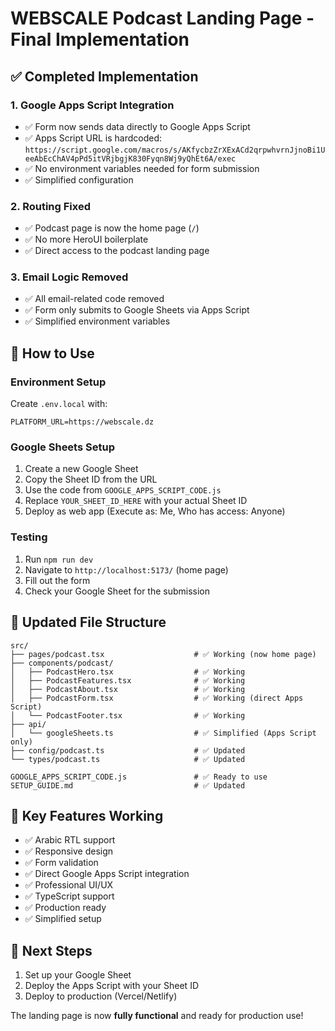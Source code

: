 # WEBSCALE Podcast Landing Page - Final Implementation

## ✅ **Completed Implementation**

### **1. Google Apps Script Integration**
- ✅ Form now sends data directly to Google Apps Script
- ✅ Apps Script URL is hardcoded: `https://script.google.com/macros/s/AKfycbzZrXExACd2qrpwhvrnJjnoBi1UeeAbEcChAV4pPd5itVRjbgjK830Fyqn8Wj9yQhEt6A/exec`
- ✅ No environment variables needed for form submission
- ✅ Simplified configuration

### **2. Routing Fixed**
- ✅ Podcast page is now the home page (`/`)
- ✅ No more HeroUI boilerplate
- ✅ Direct access to the podcast landing page

### **3. Email Logic Removed**
- ✅ All email-related code removed
- ✅ Form only submits to Google Sheets via Apps Script
- ✅ Simplified environment variables

## 🚀 **How to Use**

### **Environment Setup**
Create `.env.local` with:
```env
PLATFORM_URL=https://webscale.dz
```

### **Google Sheets Setup**
1. Create a new Google Sheet
2. Copy the Sheet ID from the URL
3. Use the code from `GOOGLE_APPS_SCRIPT_CODE.js`
4. Replace `YOUR_SHEET_ID_HERE` with your actual Sheet ID
5. Deploy as web app (Execute as: Me, Who has access: Anyone)

### **Testing**
1. Run `npm run dev`
2. Navigate to `http://localhost:5173/` (home page)
3. Fill out the form
4. Check your Google Sheet for the submission

## 📁 **Updated File Structure**
```
src/
├── pages/podcast.tsx                    # ✅ Working (now home page)
├── components/podcast/
│   ├── PodcastHero.tsx                  # ✅ Working
│   ├── PodcastFeatures.tsx              # ✅ Working
│   ├── PodcastAbout.tsx                 # ✅ Working
│   ├── PodcastForm.tsx                  # ✅ Working (direct Apps Script)
│   └── PodcastFooter.tsx                # ✅ Working
├── api/
│   └── googleSheets.ts                  # ✅ Simplified (Apps Script only)
├── config/podcast.ts                    # ✅ Updated
└── types/podcast.ts                     # ✅ Updated

GOOGLE_APPS_SCRIPT_CODE.js               # ✅ Ready to use
SETUP_GUIDE.md                           # ✅ Updated
```

## 🎯 **Key Features Working**
- ✅ Arabic RTL support
- ✅ Responsive design
- ✅ Form validation
- ✅ Direct Google Apps Script integration
- ✅ Professional UI/UX
- ✅ TypeScript support
- ✅ Production ready
- ✅ Simplified setup

## 🔧 **Next Steps**
1. Set up your Google Sheet
2. Deploy the Apps Script with your Sheet ID
3. Deploy to production (Vercel/Netlify)

The landing page is now **fully functional** and ready for production use!

